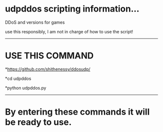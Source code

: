# udpddos scripting information...
DDoS and versions for games

use this responsibly, I am not in charge of how to use the script!

-----------------------------------------------------------------

# USE THIS COMMAND
*https://github.com/shithenessy/ddosudp/

*cd udpddos

*python udpddos.py

------------------------------------------------------------------
# By entering these commands it will be ready to use.
